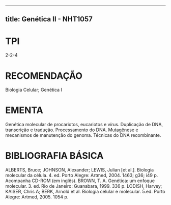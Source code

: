 
---
title: Genética II - NHT1057 
---

# TPI

2-2-4

# RECOMENDAÇÃO

Biologia Celular; Genética I

# EMENTA

Genética molecular de procariotos, eucariotos e vírus. Duplicação de DNA, transcrição e tradução. Processamento do DNA. Mutagênese e mecanismos de manutenção do genoma. Técnicas do DNA recombinante.

# BIBLIOGRAFIA BÁSICA

ALBERTS, Bruce; JOHNSON, Alexander; LEWIS, Julian [et al.]. Biologia molecular da célula. 4. ed. Porto Alegre: Artmed, 2004. 1463; g36; i49 p. Acompanha CD-ROM (em inglês).
BROWN, T. A. Genética: um enfoque molecular. 3. ed. Rio de Janeiro: Guanabara, 1999. 336 p.
LODISH, Harvey; KAISER, Chris A; BERK, Arnold et al. Biologia celular e molecular. 5.ed. Porto Alegre: Artmed, 2005. 1054 p.
        